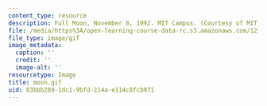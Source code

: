```yaml
---
content_type: resource
description: Full Moon, November 8, 1992. MIT Campus. (Courtesy of MIT.)
file: /media/https%3A/open-learning-course-data-rc.s3.amazonaws.com/12-409-hands-on-astronomy-observing-stars-and-planets-spring-2002/83bbb2891dc19bfd214ae114c8fcb971_moon.gif
file_type: image/gif
image_metadata:
  caption: ''
  credit: ''
  image-alt: ''
resourcetype: Image
title: moon.gif
uid: 83bbb289-1dc1-9bfd-214a-e114c8fcb971
---
```

